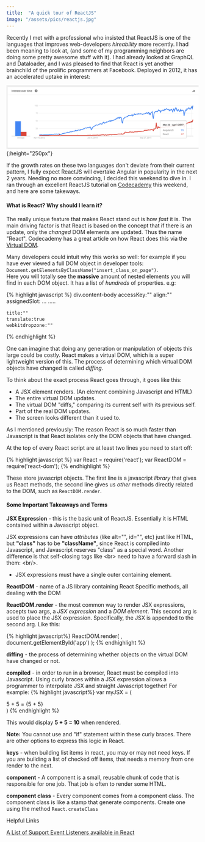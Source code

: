 ```yaml
---
title:  "A quick tour of ReactJS"
image: "/assets/pics/reactjs.jpg"
---
```


Recently I met with a professional who insisted that ReactJS is one of the languages that improves web-developers _hireability_ more recently. I had been meaning to look at, (and some of my programming neighbors are doing some pretty awesome stuff with it). I had already looked at GraphQL and Dataloader, and I was pleased to find that React is yet another brainchild of the prolific programmers at Facebook. Deployed in 2012, it has an accelerated uptake in interest:

![angularvsReact](/assets/pics/ReactVSAngular.png){:height="250px"}

If the growth rates on these two languages don't deviate from their current pattern, I fully expect ReactJS will overtake Angular in popularity in the next 2 years. Needing no more convincing, I decided this weekend to dive in. I ran through an excellent ReactJS tutorial on <a href="www.codecademy.com">Codecademy</a> this weekend, and here are some takeways.

#### What is React? Why should I learn it?

The really unique feature that makes React stand out is how _fast_ it is.  The main driving factor is that React is based on the concept that if there is an update, only the _changed_ DOM elements are updated.  Thus the name "React".  Codecademy has a great article on how React does this via the <a href="https://www.codecademy.com/articles/react-virtual-dom">Virtual DOM</a>.

Many developers could intuit why this works so well: for example if you have ever viewed a full DOM object in developer tools: <code>Document.getElementsByClassName("insert_class_on_page")</code>.<br>
Here you will totally see the __massive__ amount of nested elements you will find in each DOM object. It has a list of _hundreds_ of properties. e.g:

{% highlight javascript %}
div.content-body
	accessKey:""
	align:""
	assignedSlot:
	...
	.....

	title:""
	translate:true
	webkitdropzone:""
{% endhighlight %}

One can imagine that doing any generation or manipulation of objects this large could be costly. React makes a virtual DOM, which is a super lightweight version of this. The process of determining which virtual DOM objects have changed is called _diffing_.

To think about the exact process React goes through, it goes like this: 

- A JSX element renders. (An element combining Javascript and HTML)
- The entire virtual DOM updates.
- The virtual DOM "diffs," comparing its current self with its previous self.
- Part of the real DOM updates.
- The screen looks different than it used to.

As I mentioned previously: The reason React is so much faster than Javascript is that React isolates only the DOM objects that have changed.

At the top of every React script are at least two lines you need to start off:

{% highlight javascript %}
var React = require('react');
var ReactDOM = require('react-dom');
{% endhighlight %}

These store javascript objects.  The first line is a javascript _library_ that gives us React methods, the second line gives us _other_ methods directly related to the DOM, such as <code>ReactDOM.render</code>.

#### Some Important Takeaways and Terms

__JSX Expression__ - this is the basic unit of ReactJS. Essentially it is HTML contained within a Javascript object.
 
JSX expressions can have _attributes_ (like alt="", id="", etc) just like HTML, but __"class"__ has to be __"className"__, since React is compiled into Javascript, and Javascript reserves "class" as a special word. Another difference is that self-closing tags like &lt;br&gt; need to have a forward slash in them: &lt;br/&gt;.

- JSX expressions must have a single outer containing element.

__ReactDOM__ - name of a JS library containing React Specific methods, all dealing with the DOM

__ReactDOM.render__ - the most common way to render JSX expressions, accepts two args, a _JSX expression_ and a _DOM element_.  This second arg is used to place the JSX expression. Specifically, the JSX is appended to the second arg. Like this:

{% highlight javascript%}
ReactDOM.render(
	<MyComponentClass />, 
	document.getElementById('app')
);
{% endhighlight %}

__diffing__ - the process of determining whether objects on the virtual DOM have changed or not.

__compiled__ - in order to run in a browser, React must be compiled into Javascript.  Using curly braces within a JSX expression allows a programmer to interpolate JSX and straight Javascript together! For example:
{% highlight javascript%}
var myJSX = (
	<div> 5 + 5 = {5 + 5} </div>
)
{% endhighlight %}

This would display __5 + 5 = 10__ when rendered.

__Note:__ You cannot use and "if" statement within these curly braces.  There are other options to express this logic in React.

__keys__ - when building list items in react, you may or may not need keys.  If you are building a list of checked off items, that needs a memory from one render to the next.

__component__ - A component is a small, reusable chunk of code that is responsible for one job. That job is often to render some HTML.

__component class__ - Every component comes from a component class.  The component class is like a stamp that generate components. Create one using the method <code>React.createClass</code>

Helpful Links

<a href="https://facebook.github.io/react/docs/events.html#supported-events">A List of Support Event Listeners available in React</a>


